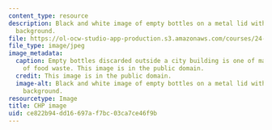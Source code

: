 ```yaml
---
content_type: resource
description: Black and white image of empty bottles on a metal lid with a concrete
  background.
file: https://ol-ocw-studio-app-production.s3.amazonaws.com/courses/24-03-good-food-ethics-and-politics-of-food-spring-2017/ce822b94dd16697af7bc03ca7ce46f9b_24-03_chp.jpg
file_type: image/jpeg
image_metadata:
  caption: Empty bottles discarded outside a city building is one of many examples
    of food waste. This image is in the public domain.
  credit: This image is in the public domain.
  image-alt: Black and white image of empty bottles on a metal lid with a concrete
    background.
resourcetype: Image
title: CHP image
uid: ce822b94-dd16-697a-f7bc-03ca7ce46f9b
---
```


